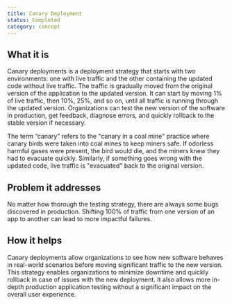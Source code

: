 ```yaml
---
title: Canary Deployment
status: Completed
category: concept
---
```


## What it is
Canary deployments is a deployment strategy that starts with two environments: one with live traffic and the other containing the updated code without live traffic. The traffic is gradually moved from the original version of the application to the updated version. It can start by moving 1% of live traffic, then 10%, 25%, and so on, until all traffic is running through the updated version. Organizations can test the new version of the software in production, get feedback, diagnose errors, and quickly rollback to the stable version if necessary.  

The term “canary” refers to the "canary in a coal mine" practice where canary birds were taken into coal mines to keep miners safe. If odorless harmful gases were present, the bird would die, and the miners knew they had to evacuate quickly.  Similarly, if something goes wrong with the updated code, live traffic is "evacuated" back to the original version. 

## Problem it addresses
No matter how thorough the testing strategy, there are always some bugs discovered in production. Shifting 100% of traffic from one version of an app to another can lead to more impactful failures.

## How it helps
Canary deployments allow organizations to see how new software behaves in real-world scenarios before moving significant traffic to the new version. This strategy enables organizations to minimize downtime and quickly rollback in case of issues with the new deployment. It also allows more in-depth production application testing without a significant impact on the overall user experience.



